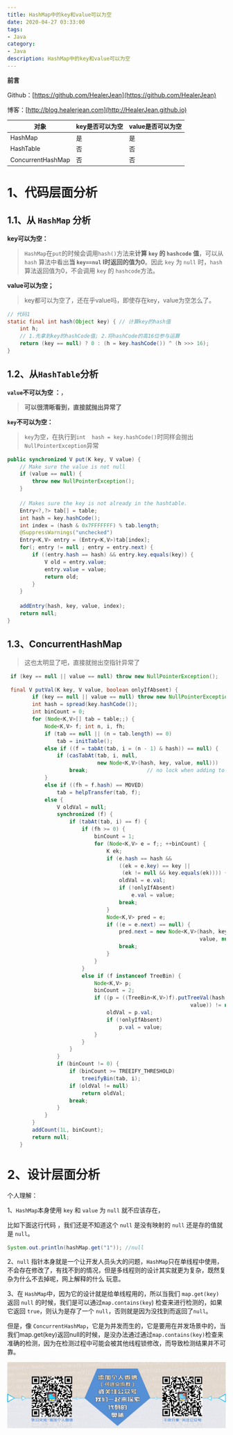 ```yaml
---
title: HashMap中的key和value可以为空
date: 2020-04-27 03:33:00
tags: 
- Java
category: 
- Java
description: HashMap中的key和value可以为空
---
```


**前言**     

 Github：[https://github.com/HealerJean](https://github.com/HealerJean)         

 博客：[http://blog.healerjean.com](http://HealerJean.github.io)          



| 对象              | key是否可以为空 | value是否可以为空 |
| ----------------- | --------------- | ----------------- |
| HashMap           | 是              | 是                |
| HashTable         | 否              | 否                |
| ConcurrentHashMap | 否              | 否                |



# 1、代码层面分析



## 1.1、从 `HashMap` 分析  

**key可以为空：**

> `HashMap`在`put`的时候会调用`hash()`方法来**计算 `key` 的 `hashcode` 值**，可以从 `hash` 算法中看出**当 `key==nul` l时返回的值为0**。因此 `key` 为 `null` 时，`hash` 算法返回值为0，不会调用 `key` 的 `hashcode`方法。      



**value可以为空；**

> key都可以为空了，还在乎value吗，即使存在key，value为空怎么了。

```java
// 代码1
static final int hash(Object key) { // 计算key的hash值
    int h;
    // 1.先拿到key的hashCode值; 2.将hashCode的高16位参与运算
    return (key == null) ? 0 : (h = key.hashCode()) ^ (h >>> 16);
}
```





## 1.2、从`HashTable`分析

**`value`不可以为空 ：**，  

>  **可以很清晰看到，直接就抛出异常了**    



**`key`不可以为空：**

> `key`为空，在执行到`int  hash = key.hashCode()`时同样会抛出`NullPointerException`异常   



```java
public synchronized V put(K key, V value) {
    // Make sure the value is not null
    if (value == null) {
        throw new NullPointerException();
    }

    // Makes sure the key is not already in the hashtable.
    Entry<?,?> tab[] = table;
    int hash = key.hashCode();
    int index = (hash & 0x7FFFFFFF) % tab.length;
    @SuppressWarnings("unchecked")
    Entry<K,V> entry = (Entry<K,V>)tab[index];
    for(; entry != null ; entry = entry.next) {
        if ((entry.hash == hash) && entry.key.equals(key)) {
            V old = entry.value;
            entry.value = value;
            return old;
        }
    }

    addEntry(hash, key, value, index);
    return null;
}
```





## 1.3、ConcurrentHashMap 

> 这也太明显了吧，直接就抛出空指针异常了

```java
 if (key == null || value == null) throw new NullPointerException();
```



```java
 final V putVal(K key, V value, boolean onlyIfAbsent) {
        if (key == null || value == null) throw new NullPointerException();
        int hash = spread(key.hashCode());
        int binCount = 0;
        for (Node<K,V>[] tab = table;;) {
            Node<K,V> f; int n, i, fh;
            if (tab == null || (n = tab.length) == 0)
                tab = initTable();
            else if ((f = tabAt(tab, i = (n - 1) & hash)) == null) {
                if (casTabAt(tab, i, null,
                             new Node<K,V>(hash, key, value, null)))
                    break;                   // no lock when adding to empty bin
            }
            else if ((fh = f.hash) == MOVED)
                tab = helpTransfer(tab, f);
            else {
                V oldVal = null;
                synchronized (f) {
                    if (tabAt(tab, i) == f) {
                        if (fh >= 0) {
                            binCount = 1;
                            for (Node<K,V> e = f;; ++binCount) {
                                K ek;
                                if (e.hash == hash &&
                                    ((ek = e.key) == key ||
                                     (ek != null && key.equals(ek)))) {
                                    oldVal = e.val;
                                    if (!onlyIfAbsent)
                                        e.val = value;
                                    break;
                                }
                                Node<K,V> pred = e;
                                if ((e = e.next) == null) {
                                    pred.next = new Node<K,V>(hash, key,
                                                              value, null);
                                    break;
                                }
                            }
                        }
                        else if (f instanceof TreeBin) {
                            Node<K,V> p;
                            binCount = 2;
                            if ((p = ((TreeBin<K,V>)f).putTreeVal(hash, key,
                                                           value)) != null) {
                                oldVal = p.val;
                                if (!onlyIfAbsent)
                                    p.val = value;
                            }
                        }
                    }
                }
                if (binCount != 0) {
                    if (binCount >= TREEIFY_THRESHOLD)
                        treeifyBin(tab, i);
                    if (oldVal != null)
                        return oldVal;
                    break;
                }
            }
        }
        addCount(1L, binCount);
        return null;
    }
```



# 2、设计层面分析 



个人理解：   

1、`HashMap`本身使用 `key` 和 `value` 为 `null` 就不应该存在，   

比如下面这行代码 ，我们还是不知道这个 `null` 是没有映射的 `null` 还是存的值就是 `null`。

```java
System.out.println(hashMap.get("1")); //null
```



2、`null` 指针本身就是一个让开发人员头大的问题，`HashMap`只在单线程中使用，不会存在修改了，有找不到的情况，但是多线程则的设计其实就更为复杂，既然复杂为什么不去掉呢，网上解释的什么 玩意。    



3、在 `HashMap`中，因为它的设计就是给单线程用的，所以当我们 `map.get(key)` 返回 `null`  的时候，我们是可以通过`map.contains(key`) 检查来进行检测的，如果它返回 `true`，则认为是存了一个 `null`，否则就是因为没找到而返回了`null`。

但是，像 `ConcurrentHashMap`，它是为并发而生的，它是要用在并发场景中的，当我们map.get(key)返回null的时候，是没办法通过通过`map.contains(key)`检查来准确的检测，因为在检测过程中可能会被其他线程锁修改，而导致检测结果并不可靠。









![ContactAuthor](https://raw.githubusercontent.com/HealerJean/HealerJean.github.io/master/assets/img/artical_bottom.jpg)





<link rel="stylesheet" href="https://unpkg.com/gitalk/dist/gitalk.css">

<script src="https://unpkg.com/gitalk@latest/dist/gitalk.min.js"></script> 
<div id="gitalk-container"></div>    
 <script type="text/javascript">
    var gitalk = new Gitalk({
		clientID: `1d164cd85549874d0e3a`,
		clientSecret: `527c3d223d1e6608953e835b547061037d140355`,
		repo: `HealerJean.github.io`,
		owner: 'HealerJean',
		admin: ['HealerJean'],
		id: 'dSgsqIRuokvwM1nG',
    });
    gitalk.render('gitalk-container');
</script> 


